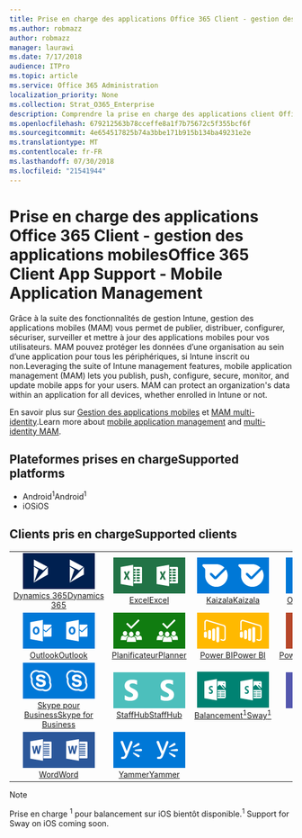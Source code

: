 ```yaml
---
title: Prise en charge des applications Office 365 Client - gestion des applications mobiles
ms.author: robmazz
author: robmazz
manager: laurawi
ms.date: 7/17/2018
audience: ITPro
ms.topic: article
ms.service: Office 365 Administration
localization_priority: None
ms.collection: Strat_O365_Enterprise
description: Comprendre la prise en charge des applications client Office 365 pour la gestion des applications mobiles
ms.openlocfilehash: 679212563b78cceffe8a1f7b75672c5f355bcf6f
ms.sourcegitcommit: 4e654517825b74a3bbe171b915b134ba49231e2e
ms.translationtype: MT
ms.contentlocale: fr-FR
ms.lasthandoff: 07/30/2018
ms.locfileid: "21541944"
---
```

# <a name="office-365-client-app-support---mobile-application-management"></a><span data-ttu-id="65b11-103">Prise en charge des applications Office 365 Client - gestion des applications mobiles</span><span class="sxs-lookup"><span data-stu-id="65b11-103">Office 365 Client App Support - Mobile Application Management</span></span>

<span data-ttu-id="65b11-p101">Grâce à la suite des fonctionnalités de gestion Intune, gestion des applications mobiles (MAM) vous permet de publier, distribuer, configurer, sécuriser, surveiller et mettre à jour des applications mobiles pour vos utilisateurs. MAM pouvez protéger les données d’une organisation au sein d’une application pour tous les périphériques, si Intune inscrit ou non.</span><span class="sxs-lookup"><span data-stu-id="65b11-p101">Leveraging the suite of Intune management features, mobile application management (MAM) lets you publish, push, configure, secure, monitor, and update mobile apps for your users. MAM can protect an organization's data within an application for all devices, whether enrolled in Intune or not.</span></span>

<span data-ttu-id="65b11-106">En savoir plus sur [Gestion des applications mobiles](https://docs.microsoft.com/intune/mam-faq) et [MAM multi-identity](https://docs.microsoft.com/intune/app-protection-policy).</span><span class="sxs-lookup"><span data-stu-id="65b11-106">Learn more about [mobile application management](https://docs.microsoft.com/intune/mam-faq) and [multi-identity MAM](https://docs.microsoft.com/intune/app-protection-policy).</span></span>

## <a name="supported-platforms"></a><span data-ttu-id="65b11-107">Plateformes prises en charge</span><span class="sxs-lookup"><span data-stu-id="65b11-107">Supported platforms</span></span>

 - <span data-ttu-id="65b11-108">Android<sup>1</sup></span><span class="sxs-lookup"><span data-stu-id="65b11-108">Android<sup>1</sup></span></span>
 - <span data-ttu-id="65b11-109">iOS</span><span class="sxs-lookup"><span data-stu-id="65b11-109">iOS</span></span>

## <a name="supported-clients"></a><span data-ttu-id="65b11-110">Clients pris en charge</span><span class="sxs-lookup"><span data-stu-id="65b11-110">Supported clients</span></span>

| | | | | | |
|:---:|:---:|:---:|:---:|:---:|:---:|
| <span data-ttu-id="65b11-111">![Icône Dynamics 365](images/o365-dynamics365-64x64.png)</span><span class="sxs-lookup"><span data-stu-id="65b11-111">![Dynamics 365 icon](images/o365-dynamics365-64x64.png)</span></span> <br> [<span data-ttu-id="65b11-112">Dynamics 365</span><span class="sxs-lookup"><span data-stu-id="65b11-112">Dynamics 365</span></span>](https://dynamics.microsoft.com) | <span data-ttu-id="65b11-113">![Icône Excel](images/o365-excel-64x64.png)</span><span class="sxs-lookup"><span data-stu-id="65b11-113">![Excel icon](images/o365-excel-64x64.png)</span></span> <br> [<span data-ttu-id="65b11-114">Excel</span><span class="sxs-lookup"><span data-stu-id="65b11-114">Excel</span></span>](https://products.office.com/excel) | <span data-ttu-id="65b11-115">![Icône Kaizala](images/o365-kaizala-64x64.png)</span><span class="sxs-lookup"><span data-stu-id="65b11-115">![Kaizala icon](images/o365-kaizala-64x64.png)</span></span> <br> [<span data-ttu-id="65b11-116">Kaizala</span><span class="sxs-lookup"><span data-stu-id="65b11-116">Kaizala</span></span>](https://products.office.com/en/business/microsoft-kaizala) | <span data-ttu-id="65b11-117">![OneDrive entreprise icône](images/o365-OneDrive-64x64.png)</span><span class="sxs-lookup"><span data-stu-id="65b11-117">![OneDrive for Business icon](images/o365-OneDrive-64x64.png)</span></span> <br> [<span data-ttu-id="65b11-118">OneDrive</span><span class="sxs-lookup"><span data-stu-id="65b11-118">OneDrive</span></span>](https://products.office.com/onedrive-for-business/online-cloud-storage) | <span data-ttu-id="65b11-119">![Icône OneNote](images/o365-OneNote-64x64.png)</span><span class="sxs-lookup"><span data-stu-id="65b11-119">![OneNote icon](images/o365-OneNote-64x64.png)</span></span> <br> [<span data-ttu-id="65b11-120">OneNote</span><span class="sxs-lookup"><span data-stu-id="65b11-120">OneNote</span></span>](https://products.office.com/onenote)
| <span data-ttu-id="65b11-121">![Icône Outlook](images/o365-outlook-64x64.png)</span><span class="sxs-lookup"><span data-stu-id="65b11-121">![Outlook icon](images/o365-outlook-64x64.png)</span></span> <br> [<span data-ttu-id="65b11-122">Outlook</span><span class="sxs-lookup"><span data-stu-id="65b11-122">Outlook</span></span>](https://products.office.com/outlook) | <span data-ttu-id="65b11-123">![Icône du planificateur](images/o365-planner-64x64.png)</span><span class="sxs-lookup"><span data-stu-id="65b11-123">![Planner icon](images/o365-planner-64x64.png)</span></span> <br> [<span data-ttu-id="65b11-124">Planificateur</span><span class="sxs-lookup"><span data-stu-id="65b11-124">Planner</span></span>](https://products.office.com/business/task-management-software) | <span data-ttu-id="65b11-125">![Icône PowerBI](images/o365-powerbi-64x64.png)</span><span class="sxs-lookup"><span data-stu-id="65b11-125">![PowerBI icon](images/o365-powerbi-64x64.png)</span></span> <br> [<span data-ttu-id="65b11-126">Power BI</span><span class="sxs-lookup"><span data-stu-id="65b11-126">Power BI</span></span>](https://powerbi.microsoft.com) | <span data-ttu-id="65b11-127">![Icône PowerPoint](images/o365-powerpoint-64x64.png)</span><span class="sxs-lookup"><span data-stu-id="65b11-127">![PowerPoint icon](images/o365-powerpoint-64x64.png)</span></span> <br> [<span data-ttu-id="65b11-128">PowerPoint</span><span class="sxs-lookup"><span data-stu-id="65b11-128">PowerPoint</span></span>](https://products.office.com/powerpoint) | <span data-ttu-id="65b11-129">![Icône SharePoint](images/o365-sharepoint-64x64.png)</span><span class="sxs-lookup"><span data-stu-id="65b11-129">![SharePoint icon](images/o365-sharepoint-64x64.png)</span></span> <br> [<span data-ttu-id="65b11-130">SharePoint</span><span class="sxs-lookup"><span data-stu-id="65b11-130">Sharepoint</span></span>](https://products.office.com/sharepoint)
| <span data-ttu-id="65b11-131">![Skype pour entreprise icône](images/o365-skypeforbusiness-64x64.png)</span><span class="sxs-lookup"><span data-stu-id="65b11-131">![Skype for Business icon](images/o365-skypeforbusiness-64x64.png)</span></span> <br> [<span data-ttu-id="65b11-132">Skype pour <br> Business</span><span class="sxs-lookup"><span data-stu-id="65b11-132">Skype for <br> Business</span></span>](https://www.skype.com/business/) | <span data-ttu-id="65b11-133">![Icône StaffHub](images/o365-staffhub-64x64.png)</span><span class="sxs-lookup"><span data-stu-id="65b11-133">![StaffHub icon](images/o365-staffhub-64x64.png)</span></span> <br> [<span data-ttu-id="65b11-134">StaffHub</span><span class="sxs-lookup"><span data-stu-id="65b11-134">StaffHub</span></span>](https://products.office.com/microsoft-staffhub/staff-scheduling-software) | <span data-ttu-id="65b11-135">![Icône de balancement](images/o365-sway-64x64.png)</span><span class="sxs-lookup"><span data-stu-id="65b11-135">![Sway icon](images/o365-sway-64x64.png)</span></span> <br> [<span data-ttu-id="65b11-136">Balancement<sup>1</sup></span><span class="sxs-lookup"><span data-stu-id="65b11-136">Sway<sup>1</sup></span></span>](https://sway.com) | <span data-ttu-id="65b11-137">![Icône d’équipes](images/o365-teams-64x64.png)</span><span class="sxs-lookup"><span data-stu-id="65b11-137">![Teams icon](images/o365-teams-64x64.png)</span></span> <br> [<span data-ttu-id="65b11-138">Équipes</span><span class="sxs-lookup"><span data-stu-id="65b11-138">Teams</span></span>](https://products.office.com/microsoft-teams/group-chat-software) | <span data-ttu-id="65b11-139">![Icône Visio](images/o365-visio-64x64.png)</span><span class="sxs-lookup"><span data-stu-id="65b11-139">![Visio icon](images/o365-visio-64x64.png)</span></span> <br> [<span data-ttu-id="65b11-140">Visio</span><span class="sxs-lookup"><span data-stu-id="65b11-140">Visio</span></span>](https://products.office.com/visio/flowchart-software)
| <span data-ttu-id="65b11-141">![Icône Word](images/o365-word-64x64.png)</span><span class="sxs-lookup"><span data-stu-id="65b11-141">![Word icon](images/o365-word-64x64.png)</span></span> <br> [<span data-ttu-id="65b11-142">Word</span><span class="sxs-lookup"><span data-stu-id="65b11-142">Word</span></span>](https://products.office.com/word) | <span data-ttu-id="65b11-143">![Icône de Yammer](images/o365-yammer-64x64.png)</span><span class="sxs-lookup"><span data-stu-id="65b11-143">![Yammer icon](images/o365-yammer-64x64.png)</span></span> <br> [<span data-ttu-id="65b11-144">Yammer</span><span class="sxs-lookup"><span data-stu-id="65b11-144">Yammer</span></span>](https://products.office.com/yammer/yammer-overview)

> [!NOTE]
> <span data-ttu-id="65b11-145">Prise en charge <sup>1</sup> pour balancement sur iOS bientôt disponible.</span><span class="sxs-lookup"><span data-stu-id="65b11-145"><sup>1</sup> Support for Sway on iOS coming soon.</span></span>